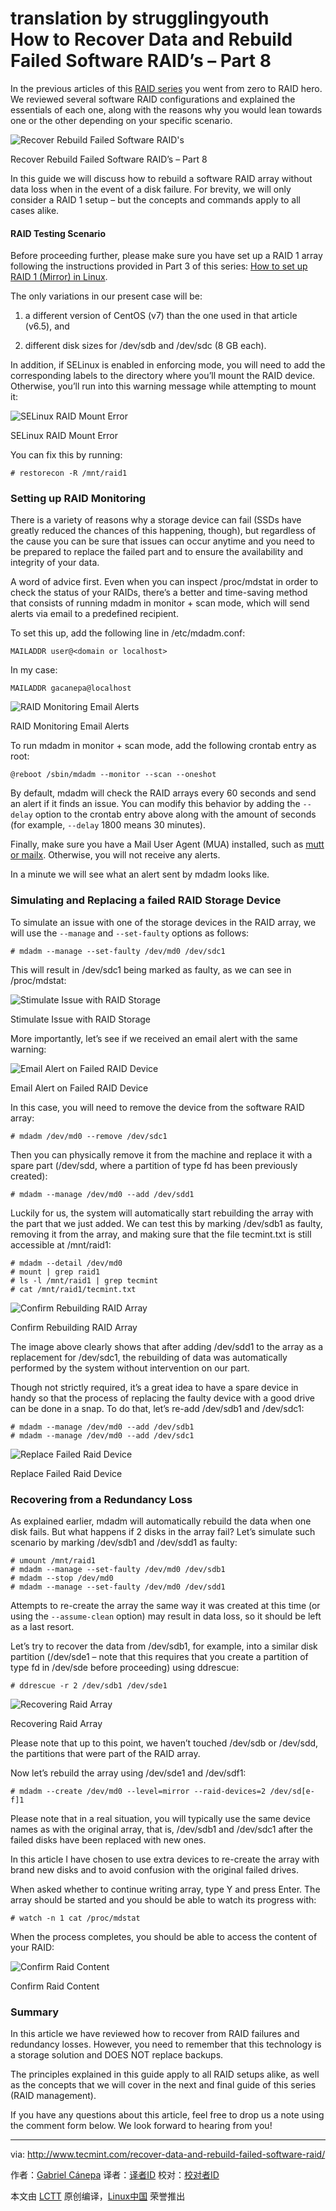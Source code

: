 translation by strugglingyouth  
How to Recover Data and Rebuild Failed Software RAID’s – Part 8
================================================================================
In the previous articles of this [RAID series][1] you went from zero to RAID hero. We reviewed several software RAID configurations and explained the essentials of each one, along with the reasons why you would lean towards one or the other depending on your specific scenario.

![Recover Rebuild Failed Software RAID's](http://www.tecmint.com/wp-content/uploads/2015/10/Recover-Rebuild-Failed-Software-RAID.png)

Recover Rebuild Failed Software RAID’s – Part 8

In this guide we will discuss how to rebuild a software RAID array without data loss when in the event of a disk failure. For brevity, we will only consider a RAID 1 setup – but the concepts and commands apply to all cases alike.

#### RAID Testing Scenario ####

Before proceeding further, please make sure you have set up a RAID 1 array following the instructions provided in Part 3 of this series: [How to set up RAID 1 (Mirror) in Linux][2].

The only variations in our present case will be:

1) a different version of CentOS (v7) than the one used in that article (v6.5), and

2) different disk sizes for /dev/sdb and /dev/sdc (8 GB each).

In addition, if SELinux is enabled in enforcing mode, you will need to add the corresponding labels to the directory where you’ll mount the RAID device. Otherwise, you’ll run into this warning message while attempting to mount it:

![SELinux RAID Mount Error](http://www.tecmint.com/wp-content/uploads/2015/10/SELinux-RAID-Mount-Error.png)

SELinux RAID Mount Error

You can fix this by running:

    # restorecon -R /mnt/raid1

### Setting up RAID Monitoring ###

There is a variety of reasons why a storage device can fail (SSDs have greatly reduced the chances of this happening, though), but regardless of the cause you can be sure that issues can occur anytime and you need to be prepared to replace the failed part and to ensure the availability and integrity of your data.

A word of advice first. Even when you can inspect /proc/mdstat in order to check the status of your RAIDs, there’s a better and time-saving method that consists of running mdadm in monitor + scan mode, which will send alerts via email to a predefined recipient.

To set this up, add the following line in /etc/mdadm.conf:

    MAILADDR user@<domain or localhost>

In my case:

    MAILADDR gacanepa@localhost

![RAID Monitoring Email Alerts](http://www.tecmint.com/wp-content/uploads/2015/10/RAID-Monitoring-Email-Alerts.png)

RAID Monitoring Email Alerts

To run mdadm in monitor + scan mode, add the following crontab entry as root:

    @reboot /sbin/mdadm --monitor --scan --oneshot

By default, mdadm will check the RAID arrays every 60 seconds and send an alert if it finds an issue. You can modify this behavior by adding the `--delay` option to the crontab entry above along with the amount of seconds (for example, `--delay` 1800 means 30 minutes).

Finally, make sure you have a Mail User Agent (MUA) installed, such as [mutt or mailx][3]. Otherwise, you will not receive any alerts.

In a minute we will see what an alert sent by mdadm looks like.

### Simulating and Replacing a failed RAID Storage Device ###

To simulate an issue with one of the storage devices in the RAID array, we will use the `--manage` and `--set-faulty` options as follows:

    # mdadm --manage --set-faulty /dev/md0 /dev/sdc1  

This will result in /dev/sdc1 being marked as faulty, as we can see in /proc/mdstat:

![Stimulate Issue with RAID Storage](http://www.tecmint.com/wp-content/uploads/2015/10/Stimulate-Issue-with-RAID-Storage.png)

Stimulate Issue with RAID Storage

More importantly, let’s see if we received an email alert with the same warning:

![Email Alert on Failed RAID Device](http://www.tecmint.com/wp-content/uploads/2015/10/Email-Alert-on-Failed-RAID-Device.png)

Email Alert on Failed RAID Device

In this case, you will need to remove the device from the software RAID array:

    # mdadm /dev/md0 --remove /dev/sdc1

Then you can physically remove it from the machine and replace it with a spare part (/dev/sdd, where a partition of type fd has been previously created):

    # mdadm --manage /dev/md0 --add /dev/sdd1

Luckily for us, the system will automatically start rebuilding the array with the part that we just added. We can test this by marking /dev/sdb1 as faulty, removing it from the array, and making sure that the file tecmint.txt is still accessible at /mnt/raid1:

    # mdadm --detail /dev/md0
    # mount | grep raid1
    # ls -l /mnt/raid1 | grep tecmint
    # cat /mnt/raid1/tecmint.txt

![Confirm Rebuilding RAID Array](http://www.tecmint.com/wp-content/uploads/2015/10/Rebuilding-RAID-Array.png)

Confirm Rebuilding RAID Array

The image above clearly shows that after adding /dev/sdd1 to the array as a replacement for /dev/sdc1, the rebuilding of data was automatically performed by the system without intervention on our part.

Though not strictly required, it’s a great idea to have a spare device in handy so that the process of replacing the faulty device with a good drive can be done in a snap. To do that, let’s re-add /dev/sdb1 and /dev/sdc1:

    # mdadm --manage /dev/md0 --add /dev/sdb1
    # mdadm --manage /dev/md0 --add /dev/sdc1

![Replace Failed Raid Device](http://www.tecmint.com/wp-content/uploads/2015/10/Replace-Failed-Raid-Device.png)

Replace Failed Raid Device

### Recovering from a Redundancy Loss ###

As explained earlier, mdadm will automatically rebuild the data when one disk fails. But what happens if 2 disks in the array fail? Let’s simulate such scenario by marking /dev/sdb1 and /dev/sdd1 as faulty:

    # umount /mnt/raid1
    # mdadm --manage --set-faulty /dev/md0 /dev/sdb1
    # mdadm --stop /dev/md0
    # mdadm --manage --set-faulty /dev/md0 /dev/sdd1

Attempts to re-create the array the same way it was created at this time (or using the `--assume-clean` option) may result in data loss, so it should be left as a last resort.

Let’s try to recover the data from /dev/sdb1, for example, into a similar disk partition (/dev/sde1 – note that this requires that you create a partition of type fd in /dev/sde before proceeding) using ddrescue:

    # ddrescue -r 2 /dev/sdb1 /dev/sde1

![Recovering Raid Array](http://www.tecmint.com/wp-content/uploads/2015/10/Recovering-Raid-Array.png)

Recovering Raid Array

Please note that up to this point, we haven’t touched /dev/sdb or /dev/sdd, the partitions that were part of the RAID array.

Now let’s rebuild the array using /dev/sde1 and /dev/sdf1:

    # mdadm --create /dev/md0 --level=mirror --raid-devices=2 /dev/sd[e-f]1

Please note that in a real situation, you will typically use the same device names as with the original array, that is, /dev/sdb1 and /dev/sdc1 after the failed disks have been replaced with new ones.

In this article I have chosen to use extra devices to re-create the array with brand new disks and to avoid confusion with the original failed drives.

When asked whether to continue writing array, type Y and press Enter. The array should be started and you should be able to watch its progress with:

    # watch -n 1 cat /proc/mdstat

When the process completes, you should be able to access the content of your RAID:

![Confirm Raid Content](http://www.tecmint.com/wp-content/uploads/2015/10/Raid-Content.png)

Confirm Raid Content

### Summary ###

In this article we have reviewed how to recover from RAID failures and redundancy losses. However, you need to remember that this technology is a storage solution and DOES NOT replace backups.

The principles explained in this guide apply to all RAID setups alike, as well as the concepts that we will cover in the next and final guide of this series (RAID management).

If you have any questions about this article, feel free to drop us a note using the comment form below. We look forward to hearing from you!

--------------------------------------------------------------------------------

via: http://www.tecmint.com/recover-data-and-rebuild-failed-software-raid/

作者：[Gabriel Cánepa][a]
译者：[译者ID](https://github.com/译者ID)
校对：[校对者ID](https://github.com/校对者ID)

本文由 [LCTT](https://github.com/LCTT/TranslateProject) 原创编译，[Linux中国](https://linux.cn/) 荣誉推出

[a]:http://www.tecmint.com/author/gacanepa/
[1]:http://www.tecmint.com/understanding-raid-setup-in-linux/
[2]:http://www.tecmint.com/create-raid1-in-linux/
[3]:http://www.tecmint.com/send-mail-from-command-line-using-mutt-command/
